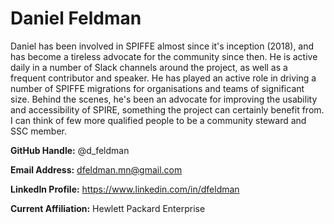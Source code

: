 # Daniel Feldman
Daniel has been involved in SPIFFE almost since it's inception (2018), and has become a tireless advocate for the community since then. He is active daily in a number of Slack channels around the project, as well as a frequent contributor and speaker. He has played an active role in driving a number of SPIFFE migrations for organisations and teams of significant size. Behind the scenes, he's been an advocate for improving the usability and accessibility of SPIRE, something the project can certainly benefit from. I can think of few more qualified people to be a community steward and SSC member.

**GitHub Handle:** @d_feldman


**Email Address:** dfeldman.mn@gmail.com


**LinkedIn Profile:** https://www.linkedin.com/in/dfeldman


**Current Affiliation:** Hewlett Packard Enterprise
